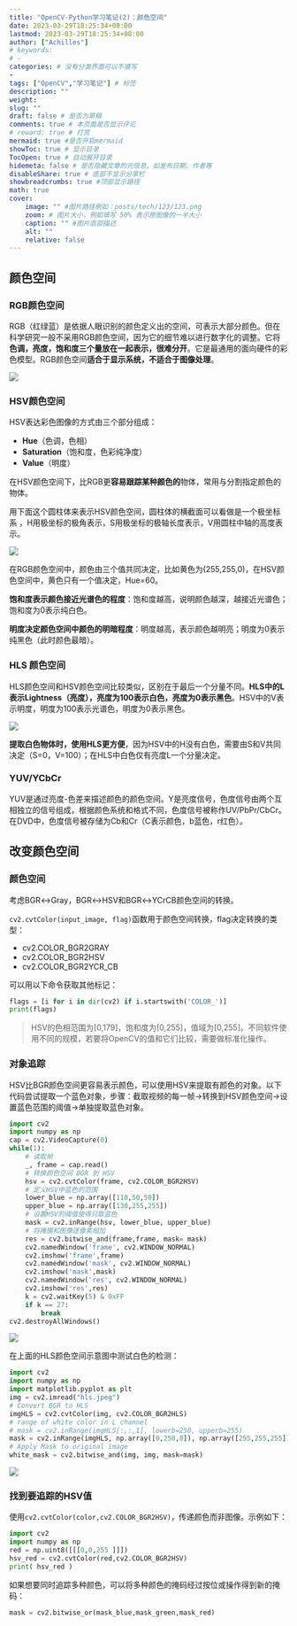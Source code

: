 ```yaml
---
title: "OpenCV-Python学习笔记(2)：颜色空间"
date: 2023-03-29T18:25:34+08:00
lastmod: 2023-03-29T18:25:34+08:00
author: ["Achilles"]
# keywords: 
# - 
categories: # 没有分类界面可以不填写
- 
tags: ["OpenCV","学习笔记"] # 标签
description: ""
weight:
slug: ""
draft: false # 是否为草稿
comments: true # 本页面是否显示评论
# reward: true # 打赏
mermaid: true #是否开启mermaid
showToc: true # 显示目录
TocOpen: true # 自动展开目录
hidemeta: false # 是否隐藏文章的元信息，如发布日期、作者等
disableShare: true # 底部不显示分享栏
showbreadcrumbs: true #顶部显示路径
math: true
cover:
    image: "" #图片路径例如：posts/tech/123/123.png
    zoom: # 图片大小，例如填写 50% 表示原图像的一半大小
    caption: "" #图片底部描述
    alt: ""
    relative: false
---
```


## 颜色空间

### RGB颜色空间

RGB（红绿蓝）是依据人眼识别的颜色定义出的空间，可表示大部分颜色。但在科学研究一般不采用RGB颜色空间，因为它的细节难以进行数字化的调整。它将**色调，亮度，饱和度三个量放在一起表示，很难分开**。它是最通用的面向硬件的彩色模型。RGB颜色空间**适合于显示系统，不适合于图像处理**。

![](rgb.png)

### HSV颜色空间

HSV表达彩色图像的方式由三个部分组成：

* **Hue**（色调，色相）
* **Saturation**（饱和度，色彩纯净度）
* **Value**（明度）

在HSV颜色空间下，比RGB更**容易跟踪某种颜色的**物体，常用与分割指定颜色的物体。

用下面这个圆柱体来表示HSV颜色空间，圆柱体的横截面可以看做是一个极坐标系 ，H用极坐标的极角表示，S用极坐标的极轴长度表示，V用圆柱中轴的高度表示。

![](hsv.jpeg)

在RGB颜色空间中，颜色由三个值共同决定，比如黄色为(255,255,0)，在HSV颜色空间中，黄色只有一个值决定，Hue=60。

**饱和度表示颜色接近光谱色的程度**：饱和度越高，说明颜色越深，越接近光谱色；饱和度为0表示纯白色。

**明度决定颜色空间中颜色的明暗程度**：明度越高，表示颜色越明亮；明度为0表示纯黑色（此时颜色最暗）。

### HLS 颜色空间

HLS颜色空间和HSV颜色空间比较类似，区别在于最后一个分量不同。**HLS中的L表示Lightness（亮度），亮度为100表示白色，亮度为0表示黑色**。HSV中的V表示明度，明度为100表示光谱色，明度为0表示黑色。

![](hls.jpeg)

**提取白色物体时，使用HLS更方便**，因为HSV中的H没有白色，需要由S和V共同决定（S=0，V=100）；在HLS中白色仅有亮度L一个分量决定。

### YUV/YCbCr

YUV是通过亮度-色差来描述颜色的颜色空间。Y是亮度信号，色度信号由两个互相独立的信号组成，根据颜色系统和格式不同，色度信号被称作UV/PbPr/CbCr。在DVD中，色度信号被存储为Cb和Cr（C表示颜色，b蓝色，r红色）。

## 改变颜色空间

### 颜色空间

考虑BGR$\leftrightarrow$Gray，BGR$\leftrightarrow$HSV和BGR$\leftrightarrow$YCrCB颜色空间的转换。

`cv2.cvtColor(input_image, flag)`函数用于颜色空间转换，flag决定转换的类型：

* cv2.COLOR_BGR2GRAY
* cv2.COLOR_BGR2HSV
* cv2.COLOR_BGR2YCR_CB

可以用以下命令获取其他标记：

```python
flags = [i for i in dir(cv2) if i.startswith('COLOR_')]
print(flags)
```

> HSV的色相范围为[0,179]，饱和度为[0,255]，值域为[0,255]。不同软件使用不同的规模，若要将OpenCV的值和它们比较，需要做标准化操作。

### 对象追踪

HSV比BGR颜色空间更容易表示颜色，可以使用HSV来提取有颜色的对象。以下代码尝试提取一个蓝色对象，步骤：截取视频的每一帧$\rightarrow$转换到HSV颜色空间$\rightarrow$设置蓝色范围的阈值$\rightarrow$单独提取蓝色对象。

```python
import cv2
import numpy as np
cap = cv2.VideoCapture(0)
while(1):
    # 读取帧
    _, frame = cap.read()
    # 转换颜色空间 BGR 到 HSV
    hsv = cv2.cvtColor(frame, cv2.COLOR_BGR2HSV)
    # 定义HSV中蓝色的范围
    lower_blue = np.array([110,50,50])
    upper_blue = np.array([130,255,255])
    # 设置HSV的阈值使得只取蓝色
    mask = cv2.inRange(hsv, lower_blue, upper_blue)
    # 将掩膜和图像逐像素相加
    res = cv2.bitwise_and(frame,frame, mask= mask)
    cv2.namedWindow('frame', cv2.WINDOW_NORMAL)
    cv2.imshow('frame',frame)
    cv2.namedWindow('mask', cv2.WINDOW_NORMAL)
    cv2.imshow('mask',mask)
    cv2.namedWindow('res', cv2.WINDOW_NORMAL)
    cv2.imshow('res',res)
    k = cv2.waitKey(5) & 0xFF
    if k == 27:
        break
cv2.destroyAllWindows()
```

![](color.png)

在上面的HLS颜色空间示意图中测试白色的检测：

```python
import cv2
import numpy as np
import matplotlib.pyplot as plt
img = cv2.imread("hls.jpeg")
# Convert BGR to HLS
imgHLS = cv2.cvtColor(img, cv2.COLOR_BGR2HLS)
# range of white color in L channel
# mask = cv2.inRange(imgHLS[:,:,1], lowerb=250, upperb=255)
mask = cv2.inRange(imgHLS, np.array([0,250,0]), np.array([255,255,255]))
# Apply Mask to original image
white_mask = cv2.bitwise_and(img, img, mask=mask)
```

![](hlsmask.png)



### 找到要追踪的HSV值

使用`cv2.cvtColor(color,cv2.COLOR_BGR2HSV)`，传递颜色而非图像。示例如下：

```python
import cv2
import numpy as np
red = np.uint8([[[0,0,255 ]]])
hsv_red = cv2.cvtColor(red,cv2.COLOR_BGR2HSV)
print( hsv_red )
```

如果想要同时追踪多种颜色，可以将多种颜色的掩码经过按位或操作得到新的掩码：

```python
mask = cv2.bitwise_or(mask_blue,mask_green,mask_red)
```

